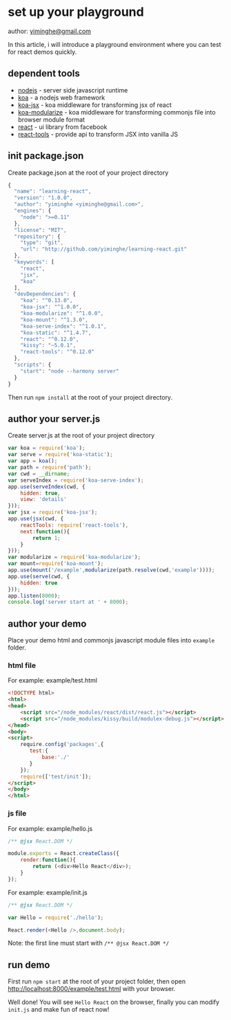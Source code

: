 # set up your playground

author: yiminghe@gmail.com

In this article, i will introduce a playground environment where you can test for react demos quickly.

## dependent tools

* [nodejs](http://nodejs.org/) - server side javascript runtime
* [koa](https://github.com/koajs/koa) - a nodejs web framework
* [koa-jsx](https://www.npmjs.org/package/koa-jsx) - koa middleware for transforming jsx of react
* [koa-modularize](https://www.npmjs.org/package/koa-modularize) - koa middleware for transforming commonjs file into browser module format
* [react](https://www.npmjs.org/package/react) - ui library from facebook
* [react-tools](https://www.npmjs.org/package/react-tools) - provide api to transform JSX into vanilla JS

## init package.json

Create package.json at the root of your project directory

``` javascript
{
  "name": "learning-react",
  "version": "1.0.0",
  "author": "yiminghe <yiminghe@gmail.com>",
  "engines": {
    "node": ">=0.11"
  },
  "license": "MIT",
  "repository": {
    "type": "git",
    "url": "http://github.com/yiminghe/learning-react.git"
  },
  "keywords": [
    "react",
    "jsx",
    "koa"
  ],
  "devDependencies": {
    "koa": "^0.13.0",
    "koa-jsx": "^1.0.0",
    "koa-modularize": "^1.0.0",
    "koa-mount": "^1.3.0",
    "koa-serve-index": "^1.0.1",
    "koa-static": "^1.4.7",
    "react": "^0.12.0",
    "kissy": "~5.0.1",
    "react-tools": "^0.12.0"
  },
  "scripts": {
    "start": "node --harmony server"
  }
}
```

Then run ``npm install`` at the root of your project directory.

## author your server.js

Create server.js at the root of your project directory

```javascript
var koa = require('koa');
var serve = require('koa-static');
var app = koa();
var path = require('path');
var cwd = __dirname;
var serveIndex = require('koa-serve-index');
app.use(serveIndex(cwd, {
    hidden: true,
    view: 'details'
}));
var jsx = require('koa-jsx');
app.use(jsx(cwd, {
    reactTools: require('react-tools'),
    next:function(){
        return 1;
    }
}));
var modularize = require('koa-modularize');
var mount=require('koa-mount');
app.use(mount('/example',modularize(path.resolve(cwd,'example'))));
app.use(serve(cwd, {
    hidden: true
}));
app.listen(8000);
console.log('server start at ' + 8000);
```

## author your demo

Place your demo html and commonjs javascript module files into ``example`` folder.


### html file
For example: example/test.html

```html
<!DOCTYPE html>
<html>
<head>
    <script src="/node_modules/react/dist/react.js"></script>
    <script src="/node_modules/kissy/build/modulex-debug.js"></script>
</head>
<body>
<script>
    require.config('packages',{
       test:{
           base:'./'
       }
    });
    require(['test/init']);
</script>
</body>
</html>
```

### js file
For example: example/hello.js

```javascript
/** @jsx React.DOM */

module.exports = React.createClass({
    render:function(){
        return (<div>Hello React</div>);
    }
});
```

For example: example/init.js

```javascript
/** @jsx React.DOM */

var Hello = require('./hello');

React.render(<Hello />,document.body);
```

Note: the first line must start with ``/** @jsx React.DOM */``

## run demo

First run ``npm start`` at the root of your project folder,
then open [http://localhost:8000/example/test.html](http://localhost:8000/example/test.html) with your browser.

Well done! You will see ``Hello React`` on the browser, finally you can modify ``init.js`` and make fun of react now!
